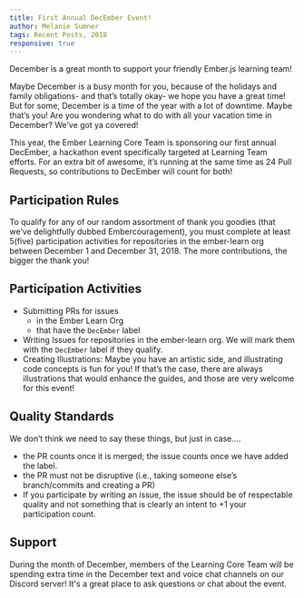 ```yaml
---
title: First Annual DecEmber Event!
author: Melanie Sumner
tags: Recent Posts, 2018
responsive: true
---
```


December is a great month to support your friendly Ember.js learning team!

Maybe December is a busy month for you, because of the holidays and family obligations- and that’s totally okay- we hope you have a great time! But for some, December is a time of the year with a lot of downtime. Maybe that’s you! Are you wondering what to do with all your vacation time in December? We’ve got ya covered!

This year, the Ember Learning Core Team is sponsoring our first annual DecEmber, a hackathon event specifically targeted at Learning Team efforts. For an extra bit of awesome, it’s running at the same time as 24 Pull Requests, so contributions to DecEmber will count for both!

## Participation Rules

To qualify for any of our random assortment of thank you goodies (that we’ve delightfully dubbed Embercouragement), you must complete at least 5(five) participation activities for repositories in the ember-learn org between December 1 and December 31, 2018. The more contributions, the bigger the thank you!

## Participation Activities

- Submitting PRs for issues
  - in the Ember Learn Org
  - that have the  `DecEmber` label
- Writing Issues for repositories in the ember-learn org. We will mark them with the `DecEmber` label if they qualify.
- Creating Illustrations: Maybe you have an artistic side, and illustrating code concepts is fun for you! If that’s the case, there are always illustrations that would enhance the guides, and those are very welcome for this event!

## Quality Standards

We don’t think we need to say these things, but just in case….

- the PR counts once it is merged; the issue counts once we have added the label.
- the PR must not be disruptive (i.e., taking someone else’s branch/commits and creating a PR)
- If you participate by writing an issue, the issue should be of respectable quality and not something that is clearly an intent to +1 your participation count.

## Support

During the month of December, members of the Learning Core Team will be spending extra time in the December text and voice chat channels on our Discord server! It's a great place to ask questions or chat about the event.